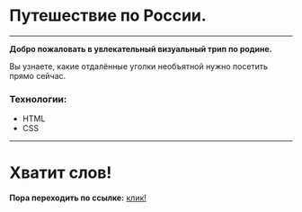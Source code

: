 # Путешествие по России.

***

**Добро пожаловать в увлекательный визуальный трип по родине.**

Вы узнаете, какие отдалённые уголки необъятной нужно посетить прямо сейчас.

### Технологии:

+ HTML
+ CSS

***

# Хватит слов!

**Пора переходить по ссылке:** [клик!](https://maximkaschitskiy.github.io/russian-travel/)
